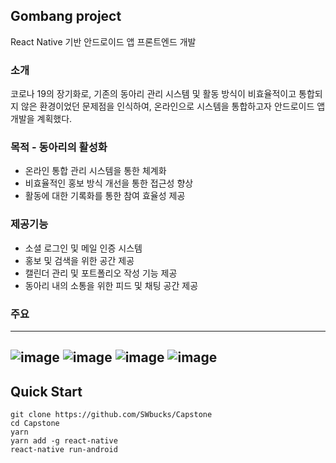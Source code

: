 ## Gombang project
React Native 기반 안드로이드 앱 프론트엔드 개발 

### 소개
코로나 19의 장기화로, 기존의 동아리 관리 시스템 및 활동 방식이 비효율적이고 통합되지 않은 환경이었던 문제점을 인식하여, 온라인으로 시스템을 통합하고자 안드로이드 앱 개발을 계획했다.
### 목적 - 동아리의 활성화
* 온라인 통합 관리 시스템을 통한 체계화
* 비효율적인 홍보 방식 개선을 통한 접근성 향상
* 활동에 대한 기록화를 통한 참여 효율성 제공
### 제공기능
* 소셜 로그인 및 메일 인증 시스템
* 홍보 및 검색을 위한 공간 제공
* 캘린더 관리 및 포트폴리오 작성 기능 제공
* 동아리 내의 소통을 위한 피드 및 채팅 공간 제공
### 주요 
-----------
![image](https://user-images.githubusercontent.com/57908055/102691744-16129480-4252-11eb-9398-002b9ddefdc4.png)
![image](https://user-images.githubusercontent.com/57908055/102691747-20349300-4252-11eb-9bb9-666ef63e4cb0.png)
![image](https://user-images.githubusercontent.com/57908055/102691750-232f8380-4252-11eb-8879-5686a3ba2d7f.png)
![image](https://user-images.githubusercontent.com/57908055/102691753-262a7400-4252-11eb-87bd-d331aec7ddf7.png)
----------
## Quick Start

```
git clone https://github.com/SWbucks/Capstone
cd Capstone
yarn
yarn add -g react-native
react-native run-android
```
